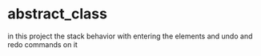 # abstract_class
in this project the stack behavior with entering the elements and undo and redo commands on it 
